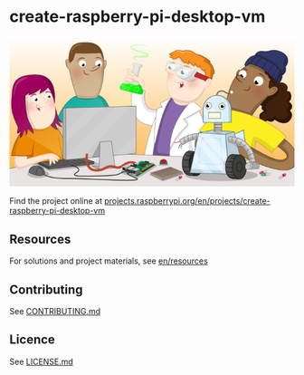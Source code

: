 # create-raspberry-pi-desktop-vm

![create-raspberry-pi-desktop-vm](banner.png)

Find the project online at [projects.raspberrypi.org/en/projects/create-raspberry-pi-desktop-vm](https://projects.raspberrypi.org/en/projects/create-raspberry-pi-desktop-vm)

## Resources
For solutions and project materials, see [en/resources](https://github.com/raspberrypilearning/create-raspberry-pi-desktop-vm/tree/master/en/resources)

## Contributing
See [CONTRIBUTING.md](CONTRIBUTING.md)

## Licence
 See [LICENSE.md](LICENSE.md)